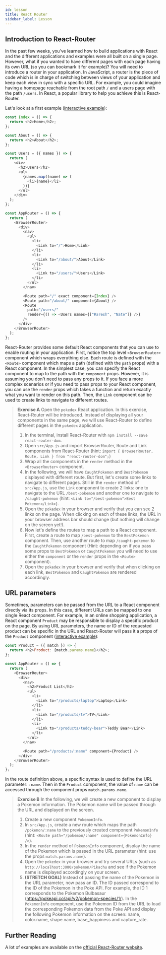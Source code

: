```yaml
---
id: lesson
title: React Router
sidebar_label: Lesson
---
```


## Introduction to React-Router

In the past few weeks, you've learned how to build applications with React and the different applications and examples were all built on a single page. However, what if you wanted to have different pages with each page having its own URL (so you can bookmark it for example)? You will need to introduce a router in your application. In JavaScript, a router is the piece of code which is in charge of switching between views of your application and keep each view in sync with a specific URL. For example, you could imagine having a homepage reachable from the root path `/` and a users page with the path `/users`. In React, a popular library to help you achieve this is React-Router.

Let's look at a first example ([interactive example](https://codesandbox.io/s/react-router-1-lk44e)):

```js
const Index = () => {
  return <h2>Home</h2>;
};

const About = () => {
  return <h2>About</h2>;
};

const Users = ({ names }) => {
  return (
    <div>
      <h2>Users</h2>
      <ul>
        {names.map((name) => (
          <li>{name}</li>
        ))}
      </ul>
    </div>
  );
};

const AppRouter = () => {
  return (
    <BrowserRouter>
      <div>
        <nav>
          <ul>
            <li>
              <Link to="/">Home</Link>
            </li>
            <li>
              <Link to="/about/">About</Link>
            </li>
            <li>
              <Link to="/users/">Users</Link>
            </li>
          </ul>
        </nav>

        <Route path="/" exact component={Index} />
        <Route path="/about/" component={About} />
        <Route
          path="/users/"
          render={() => <Users names={["Raresh", "Nate"]} />}
        />
      </div>
    </BrowserRouter>
  );
};
```

React-Router provides some default React components that you can use to enable routing in your application. First, notice the top level `<BrowserRouter>` component which wraps everything else. Each route is defined with the `<Route>` component which maps a path (defined with the `path` props) with a React component. In the simplest case, you can specify the React component to map to the path with the `component` props. However, it is assuming you don't need to pass any props to it. If you face a more complex scenarios or if you need to pass props to your React component, you can use the `render` props which takes a function and return exactly what you want to render on this path. Then, the `Link` component can be used to create links to navigate to different routes.

> **Exercise A**
> Open the `pokedex` React application. In this exercise, React-Router will be introduced. Instead of displaying all your components in the same page, we will use React-Router to define different pages in the `pokedex` application.
>
> 1. In the terminal, install React-Router with `npm install --save react-router-dom`.
> 2. Open `src/App.js` and import BrowserRouter, Route and Link components from React-Router (hint: `import { BrowserRouter, Route, Link } from "react-router-dom";`)
> 3. Wrap all the components in the `render` method in the `<BrowserRouter>` component.
> 4. In the following, we will have `CaughtPokemon` and `BestPokemon` displayed with different route. But first, let's create some links to navigate to different pages. Still in the `render` method of `src/App.js`, use the `Link` component to create 2 links: one to navigate to the URL `/best-pokemon` and another one to navigate to `/caught-pokemon` (hint: `<Link to="/best-pokemon">Best Pokemon</Link>`).
> 5. Open the `pokedex` in your browser and verify that you can see 2 links on the page. When clicking on each of these links, the URL in your browser address bar should change (but nothing will change on the screen yet!).
> 6. Now let's define the routes to map a path to a React component. First, create a route to map `/best-pokemon` to the `BestPokemon` component. Then, use another route to map `/caught-pokemon` to the `CaughtPokemon` component (Hint: depending on if you pass some props to `BestPokemon` or `CaughtPokemon` you will need to use either the `component` or the `render` props in the `<Route>` component).
> 7. Open the `pokedex` in your browser and verify that when clicking on each link, `BestPokemon` and `CaughtPokemon` are rendered accordingly.

## URL parameters

Sometimes, parameters can be passed from the URL to a React component directly via its props. In this case, different URLs can be mapped to one single React component. For example, in an online shopping application, a React component `Product` may be responsible to display a specific product on the page. By using URL parameters, the name or ID of the requested product can be specific in the URL and React-Router will pass it a props of the `Product` component ([interactive example](https://codesandbox.io/s/compassionate-https-jsf59)):

```js
const Product = ({ match }) => {
  return <h2>Product: {match.params.name}</h2>;
};

const AppRouter = () => {
  return (
    <BrowserRouter>
      <div>
        <nav>
          <h2>Product List</h2>
          <ul>
            <li>
              <Link to="/products/laptop">Laptop</Link>
            </li>
            <li>
              <Link to="/products/tv">TV</Link>
            </li>
            <li>
              <Link to="/products/teddy-bear">Teddy Bear</Link>
            </li>
          </ul>
        </nav>

        <Route path="/products/:name" component={Product} />
      </div>
    </BrowserRouter>
  );
};
```

In the route definition above, a specific syntax is used to define the URL parameter: `:name`. Then in the `Product` component, the value of `name` can be accessed through the component props `match.params.name`.

> **Exercise B**
> In the following, we will create a new component to display a Pokemon information. The Pokemon name will be passed through the URL and displayed on the screen.
>
> 1. Create a new component `PokemonInfo`.
> 2. In `src/App.js`, create a new route which maps the path `/pokemon/:name` to the previously created component `PokemonInfo` (hint: `<Route path="/pokemon/:name" component={PokemonInfo} />`).
> 3. In the `render` method of `PokemonInfo` component, display the name of the Pokemon which is passed in the URL parameter (hint: use the props `match.params.name`).
> 4. Open the `pokedex` in your browser and try several URLs (such as `http://localhost:3000/pokemon/Pikachu` and see if the Pokemon name is displayed accordingly on your screen.
> 5. **(STRETCH GOAL)** Instead of passing the name of the Pokemon in the URL parameter, now pass an ID. The ID passed correspond to the ID of the Pokemon in the Poke API. For example, the ID 1 corresponds to the Pokemon Bulbasaur (https://pokeapi.co/api/v2/pokemon-species/1/). In the `PokemonInfo` component, use the Pokemon ID from the URL to load the corresponding Pokemon data from the Poke API and display the following Pokemon information on the screen: name, color.name, shape.name, base_happiness and capture_rate.

## Further Reading

A lot of examples are available on the [official React-Router website](https://reacttraining.com/react-router/web/guides/quick-start).
